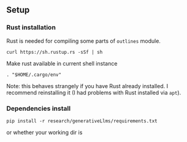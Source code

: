 ## Setup
### Rust installation
Rust is needed for compiling some parts of `outlines` module.
```shell
curl https://sh.rustup.rs -sSf | sh
```
Make rust available in current shell instance
```shell
. "$HOME/.cargo/env"  
```
Note: this behaves strangely if you have Rust already installed. I recommend reinstalling it (I had problems with Rust installed via `apt`).
### Dependencies install
```shell
pip install -r research/generativeLlms/requirements.txt
```
or whether your working dir is